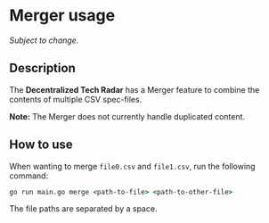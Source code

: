 # Merger usage

*Subject to change.*

## Description

The **Decentralized Tech Radar** has a Merger feature to combine the contents of multiple CSV spec-files.

**Note:** The Merger does not currently handle duplicated content.

## How to use

When wanting to merge `file0.csv` and `file1.csv`, run the following command:

```cmd
go run main.go merge <path-to-file> <path-to-other-file>
```

The file paths are separated by a space.